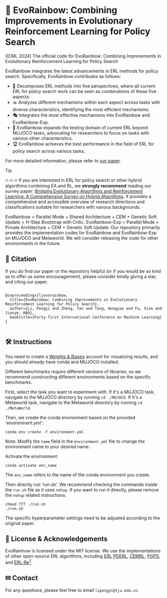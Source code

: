 
# 🌈 EvoRainbow: Combining Improvements in Evolutionary Reinforcement Learning for Policy Search
(ICML 2024) The official code for EvoRainbow: Combining Improvements in Evolutionary Reinforcement Learning for Policy Search



EvoRainbow integrates the latest advancements in ERL methods for policy search. Specifically, EvoRainbow contributes as follows:

- :trident: Decomposes ERL methods into five perspectives, where all current ERL for policy search work can be seen as combinations of these five aspects.
- :bar_chart: Analyzes different mechanisms within each aspect across tasks with diverse characteristics, identifying the most efficient mechanisms.
- :performing_arts: Integrates the most effective mechanisms into EvoRainbow and EvoRainbow-Exp.
- :key: EvoRainbow expands the testing domain of current ERL beyond MUJOCO tasks, advocating for researchers to focus on tasks with various other characteristics.
- :trophy: EvoRainbow achieves the best performance in the field of ERL for policy search across various tasks.

For more detailed information, please refer to [our paper](https://openreview.net/forum?id=75Hes6Zse4).

> [!TIP]
> 🔥 🔥 🔥 If you are interested in ERL for policy search or other hybrid algorithms combining EA and RL, we **strongly recommend** reading our survey paper: [Bridging Evolutionary Algorithms and Reinforcement Learning: A Comprehensive Survey on Hybrid Algorithms](https://arxiv.org/abs/2401.11963). It provides a comprehensive and accessible overview of research directions and classifications suitable for researchers with various backgrounds.


EvoRainbow = Parallel Mode + Shared Architecture + CEM + Genetic Soft Update + H-Step Bootstrap with Critic. 
EvoRainbow-Exp = Parallel Mode + Private Architecture + CEM + Genetic Soft Update.
Our repository primarily provides the implementation codes for EvoRainbow and EvoRainbow-Exp on MUJOCO and Metaworld. We will consider releasing the code for other environments in the future.



## 🙏 Citation

If you do find our paper or the repository helpful (or if you would be so kind as to offer us some encouragement), please consider kindly giving a star, and citing our paper.
```

@inproceedings{lievorainbow,
  title={EvoRainbow: Combining Improvements in Evolutionary Reinforcement Learning for Policy Search},
  author={Li, Pengyi and Zheng, Yan and Tang, Hongyao and Fu, Xian and Jianye, HAO},
  booktitle={Forty-first International Conference on Machine Learning}
}


```


## 🛠️ Instructions


You need to create a [Weights & Biases](https://wandb.ai) account for visualizing results, and you should already have conda and MUJOCO installed.

Different benchmarks require different versions of libraries, so we recommend constructing different environments based on the specific benchmarks.

First, select the task you want to experiment with. If it's a MUJOCO task, navigate to the MUJOCO directory by running `cd ./MUJOCO`. If it's a Metaworld task, navigate to the Metaworld directory by running `cd ./MetaWorld`.

Then, we create the conda environment based on the provided 'environment.yml':

```
conda env create -f environment.yml
```

Note: Modify the `name` field in the `environment.yml` file to change the environment name to your desired name.

Activate the environment:

```
conda activate env_name
```

The `env_name` refers to the name of the conda environment you create.

Then directly run 'run.sh'. We recommend checking the commands inside the `run.sh` file as it uses `nohup`. If you want to run it directly, please remove the `nohup` related instructions.
```
chmod 777 ./run.sh
./run.sh
```

The specific hyperparameter settings need to be adjusted according to the original paper.


## :beginner: License & Acknowledgements

EvoRainhow is licensed under the MIT license. We use the implementations of other open-source ERL algorithms, including [ERL](https://github.com/ShawK91/Evolutionary-Reinforcement-Learning)
[PDERL](https://github.com/crisbodnar/pderl), [CEMRL](https://github.com/apourchot/CEM-RL), [PGPS](https://github.com/NamKim88/PGPS), and [ERL-Re$^2$](https://github.com/yeshenpy/ERL-Re2).

## ✉ Contact

For any questions, please feel free to email `lipengyi@tju.edu.cn`.


